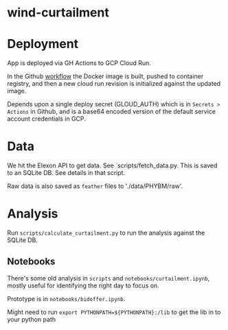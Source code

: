 # wind-curtailment

# Deployment
App is deployed via GH Actions to GCP Cloud Run.

In the Github [workflow](./.github/workflows/deploy.yaml) the Docker image is built, pushed to container registry,
and then a new cloud run revision is initialized against the updated image.

Depends upon a single deploy secret (GLOUD_AUTH) which is in `Secrets > Actions` in Github, and is a base64 encoded
version of the default service account credentials in GCP.

# Data
We hit the Elexon API to get data. See `scripts/fetch_data.py. This is saved to an SQLite DB. See details in that
script.

Raw data is also saved as `feather` files to './data/PHYBM/raw'.

# Analysis
Run `scripts/calculate_curtailment.py` to run the analysis against the SQLite DB.

## Notebooks
There's some old analysis in `scripts` and `notebooks/curtailment.ipynb`,
mostly useful for identifying the right day to focus on.

Prototype is in `notebooks/bidoffer.ipynb`.


Might need to run
`export PYTHONPATH=${PYTHONPATH}:/lib`
to get the lib in to your python path